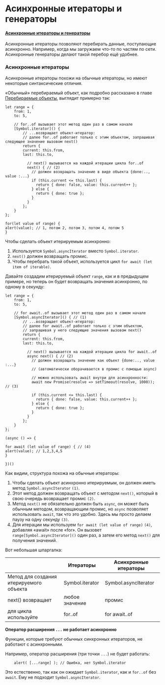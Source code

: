 # Асинхронные итераторы и генераторы

#### [Асинхронные итераторы и генераторы](https://learn.javascript.ru/async-iterators-generators)

Асинхронные итераторы позволяют перебирать данные, поступающие асинхронно. Например, когда мы загружаем что-то по частям
по сети. Асинхронные генераторы делают такой перебор ещё удобнее.

### Асинхронные итераторы

Асинхронные итераторы похожи на обычные итераторы, но имеют некоторые синтаксические отличия.

«Обычный» перебираемый объект, как подробно рассказано в
главе [Перебираемые объекты](https://learn.javascript.ru/iterable), выглядит примерно так:

    let range = {
        from: 1,
        to: 5,
        
        // for..of вызывает этот метод один раз в самом начале
        [Symbol.iterator]() {
            // ...возвращает объект-итератор:
            // далее for..of работает только с этим объектом, запрашивая следующее значение вызовом next()
            return {
            current: this.from,
            last: this.to,
            
              // next() вызывается на каждой итерации цикла for..of
              next() { // (2)
                // должен возвращать значение в виде объекта {done:.., value :...}
                if (this.current <= this.last) {
                  return { done: false, value: this.current++ };
                } else {
                  return { done: true };
                }
              }
            };
        }
    };
    
    for(let value of range) {
    alert(value); // 1, потом 2, потом 3, потом 4, потом 5
    }

Чтобы сделать объект итерируемым асинхронно:

1. Используется `Symbol.asyncIterator` вместо `Symbol.iterator`.
2. `next()` должен возвращать промис.
3. Чтобы перебрать такой объект, используется цикл `for await (let item of iterable)`.

Давайте создадим итерируемый объект `range`, как и в предыдущем примере, но теперь он будет возвращать значения
асинхронно, по одному в секунду:

    let range = {
        from: 1,
        to: 5,
        
        // for await..of вызывает этот метод один раз в самом начале
        [Symbol.asyncIterator]() { // (1)
            // ...возвращает объект-итератор:
            // далее for await..of работает только с этим объектом,
            // запрашивая у него следующие значения вызовом next()
            return {
            current: this.from,
            last: this.to,
            
              // next() вызывается на каждой итерации цикла for await..of
              async next() { // (2)
                // должен возвращать значение как объект {done:.., value :...}
                // (автоматически оборачивается в промис с помощью async)
        
                // можно использовать await внутри для асинхронности:
                await new Promise(resolve => setTimeout(resolve, 1000)); // (3)
        
                if (this.current <= this.last) {
                  return { done: false, value: this.current++ };
                } else {
                  return { done: true };
                }
              }
            };
        }
    };
    
    (async () => {
    
    for await (let value of range) { // (4)
    alert(value); // 1,2,3,4,5
    }
    
    })()

Как видим, структура похожа на обычные итераторы:

1. Чтобы сделать объект асинхронно итерируемым, он должен иметь метод `Symbol.asyncIterator` `(1)`.
2. Этот метод должен возвращать объект с методом `next()`, который в свою очередь возвращает промис `(2)`.
3. Метод `next()` не обязательно должен быть `async`, он может быть обычным методом, возвращающим промис, но `async`
   позволяет использовать `await`, так что это удобно. Здесь мы просто делаем паузу на одну секунду `(3)`.
4. Для итерации мы используем `for await (let value of range)` `(4)`, добавляя «await» после «for». Он
   вызовет `range[Symbol.asyncIterator]()` один раз, а затем его метод `next()` для получения значений.

Вот небольшая шпаргалка:

|                                          | Итераторы | Асинхронные итераторы |
|------------------------------------------| ------ |-----------------|
| Метод для создания итерируемого объекта  | Symbol.iterator | Symbol.asyncIterator|
| next() возвращает	                       | любое значение | промис |
| для цикла используйте	                   | for..of	| for await..of|

**Оператор расширения `...` не работает асинхронно**

Функции, которые требуют обычных синхронных итераторов, не работают с асинхронными.

Например, оператор расширения (три точки `...`) не будет работать:

        alert( [...range] ); // Ошибка, нет Symbol.iterator

Это естественно, так как он ожидает `Symbol.iterator`, как и `for..of` без `await`. Ему не
подходит `Symbol.asyncIterator`.

